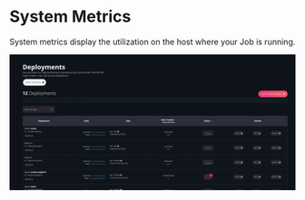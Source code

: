 # System Metrics

System metrics display the utilization on the host where your Job is running.

![](../../.gitbook/assets/image%20%2814%29.png)

